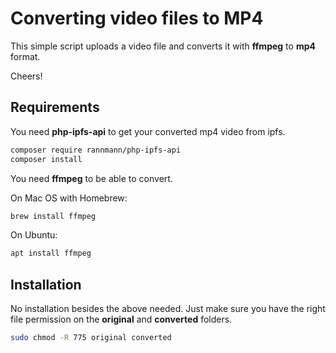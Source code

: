 # Converting video files to MP4

This simple script uploads a video file and converts it with **ffmpeg** to **mp4** format.

Cheers!


## Requirements

You need **php-ipfs-api** to get your converted mp4 video from ipfs.

```bash
composer require rannmann/php-ipfs-api
composer install
```

You need **ffmpeg** to be able to convert.

On Mac OS with Homebrew:

```bash
brew install ffmpeg
```

On Ubuntu:

```bash
apt install ffmpeg
```


## Installation

No installation besides the above needed. Just make sure you have the right file permission on the **original** and **converted** folders.

```bash
sudo chmod -R 775 original converted
```
